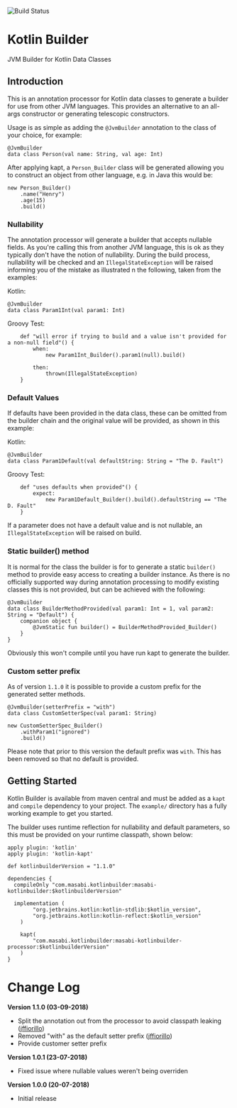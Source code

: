 ![Build Status](https://codebuild.eu-west-1.amazonaws.com/badges?uuid=eyJlbmNyeXB0ZWREYXRhIjoic29QQnlzQktXdE9ORHArNEd6TlNHNXNNaFh4eGU4VzRmRU5INU9BWWFZNmFHZWZURGdmZDJ3MVVEVXlHeC9heDlmdml3RjJsTVozV25uNnZLVms4VUc4PSIsIml2UGFyYW1ldGVyU3BlYyI6InFDTG5iWjhUa21VMEF2OEkiLCJtYXRlcmlhbFNldFNlcmlhbCI6MX0%3D&branch=master)

# Kotlin Builder
JVM Builder for Kotlin Data Classes

## Introduction
This is an annotation processor for Kotlin data classes to generate a builder for use from other JVM languages.  This provides an alternative to an all-args constructor or generating telescopic constructors.

Usage is as simple as adding the `@JvmBuilder` annotation to the class of your choice, for example:
```
@JvmBuilder
data class Person(val name: String, val age: Int)
```

After applying kapt, a `Person_Builder` class will be generated allowing you to construct an object from other language, e.g. in Java this would be:
```
new Person_Builder()
    .name("Henry")
    .age(15)
    .build()
```

### Nullability
The annotation processor will generate a builder that accepts nullable fields.  As you're calling this from another JVM language, this is ok as they typically don't have the notion of nullability.  During the build process, nullability will be checked and an `IllegalStateException` will be raised informing you of the mistake as illustrated n the following, taken from the examples:

Kotlin:
```
@JvmBuilder
data class Param1Int(val param1: Int)
```

Groovy Test:
```
    def "will error if trying to build and a value isn't provided for a non-null field"() {
        when:
            new Param1Int_Builder().param1(null).build()

        then:
            thrown(IllegalStateException)
    }
```

### Default Values
If defaults have been provided in the data class, these can be omitted from the builder chain and the original value will be provided, as shown in this example:

Kotlin:
```
@JvmBuilder
data class Param1Default(val defaultString: String = "The D. Fault")
```

Groovy Test:
```
    def "uses defaults when provided"() {
        expect:
            new Param1Default_Builder().build().defaultString == "The D. Fault"
    }
```

If a parameter does not have a default value and is not nullable, an `IllegalStateException` will be raised on build.

### Static builder() method
It is normal for the class the builder is for to generate a static `builder()` method to provide easy access to creating a builder instance.  As there is no officially supported way during annotation processing to modify existing classes this is not provided, but can be achieved with the following:
```
@JvmBuilder
data class BuilderMethodProvided(val param1: Int = 1, val param2: String = "Default") {
    companion object {
        @JvmStatic fun builder() = BuilderMethodProvided_Builder()
    }
}
```
Obviously this won't compile until you have run kapt to generate the builder.

### Custom setter prefix
As of version `1.1.0` it is possible to provide a custom prefix for the generated setter methods.

```
@JvmBuilder(setterPrefix = "with")
data class CustomSetterSpec(val param1: String)
```

```
new CustomSetterSpec_Builder()
    .withParam1("ignored")
    .build()
```
Please note that prior to this version the default prefix was `with`.  This has been removed so that no default is provided.

## Getting Started
Kotlin Builder is available from maven central and must be added as a `kapt` and `compile` dependency to your project.  The `example/` directory has a fully working example to get you started.

The builder uses runtime reflection for nullability and default parameters, so this must be provided on your runtime classpath, shown below:
```
apply plugin: 'kotlin'
apply plugin: 'kotlin-kapt'

def kotlinbuilderVersion = "1.1.0"

dependencies {
  compileOnly "com.masabi.kotlinbuilder:masabi-kotlinbuilder:$kotlinbuilderVersion"
  
  implementation (
        "org.jetbrains.kotlin:kotlin-stdlib:$kotlin_version",
        "org.jetbrains.kotlin:kotlin-reflect:$kotlin_version"
    )

    kapt(
        "com.masabi.kotlinbuilder:masabi-kotlinbuilder-processor:$kotlinbuilderVersion"
    )
}
```

# Change Log
**Version 1.1.0 (03-09-2018)**

* Split the annotation out from the processor to avoid classpath leaking ([jffiorillo](https://github.com/jffiorillo))
* Removed "with" as the default setter prefix ([jffiorillo](https://github.com/jffiorillo))
* Provide customer setter prefix

**Version 1.0.1 (23-07-2018)**

* Fixed issue where nullable values weren't being overriden

**Version 1.0.0 (20-07-2018)**

* Initial release
